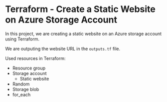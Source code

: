 # Terraform - Create a Static Website on Azure Storage Account

In this project, we are creating a static website on an Azure storage account using Terraform.

We are outputing the website URL in the `outputs.tf` file.

Used resources in Terraform:
- Resource group
- Storage account
  - Static website
- Random
- Storage blob
- for_each
